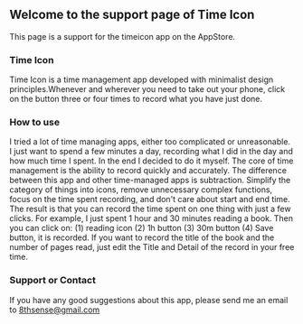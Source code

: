 ## Welcome to the support page of Time Icon

This page is a support for the timeicon app on the AppStore.

### Time Icon

Time Icon is a time management app developed with minimalist design principles.Whenever and wherever you need to take out your phone, click on the button three or four times to record what you have just done.

### How to use

I tried a lot of time managing apps, either too complicated or unreasonable. I just want to spend a few minutes a day, recording what I did in the day and how much time I spent. In the end I decided to do it myself. The core of time management is the ability to record quickly and accurately. The difference between this app and other time-managed apps is subtraction. Simplify the category of things into icons, remove unnecessary complex functions, focus on the time spent recording, and don't care about start and end time. The result is that you can record the time spent on one thing with just a few clicks. For example, I just spent 1 hour and 30 minutes reading a book. Then you can click on: (1) reading icon (2) 1h button (3) 30m button (4) Save button, it is recorded. If you want to record the title of the book and the number of pages read, just edit the Title and Detail of the record in your free time.

### Support or Contact

If you have any good suggestions about this app, please send me an email to 8thsense@gmail.com
